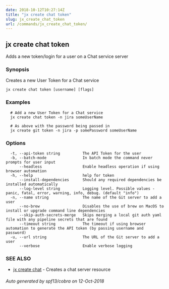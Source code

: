 ```yaml
---
date: 2018-10-12T10:27:14Z
title: "jx create chat token"
slug: jx_create_chat_token
url: /commands/jx_create_chat_token/
---
```

## jx create chat token

Adds a new token/login for a user on a Chat service server

### Synopsis

Creates a new User Token for a Chat service

```
jx create chat token [username] [flags]
```

### Examples

```
  # Add a new User Token for a Chat service
  jx create chat token -n jira someUserName
  
  # As above with the password being passed in
  jx create git token -n jira -p somePassword someUserName
```

### Options

```
  -t, --api-token string          The API Token for the user
  -b, --batch-mode                In batch mode the command never prompts for user input
      --headless                  Enable headless operation if using browser automation
  -h, --help                      help for token
      --install-dependencies      Should any required dependencies be installed automatically
      --log-level string          Logging level. Possible values - panic, fatal, error, warning, info, debug. (default "info")
  -n, --name string               The name of the Git server to add a user
      --no-brew                   Disables the use of brew on MacOS to install or upgrade command line dependencies
      --skip-auth-secrets-merge   Skips merging a local git auth yaml file with any pipeline secrets that are found
      --timeout string            The timeout if using browser automation to generate the API token (by passing username and password)
  -u, --url string                The URL of the Git server to add a user
      --verbose                   Enable verbose logging
```

### SEE ALSO

* [jx create chat](/commands/jx_create_chat/)	 - Creates a chat server resource

###### Auto generated by spf13/cobra on 12-Oct-2018
